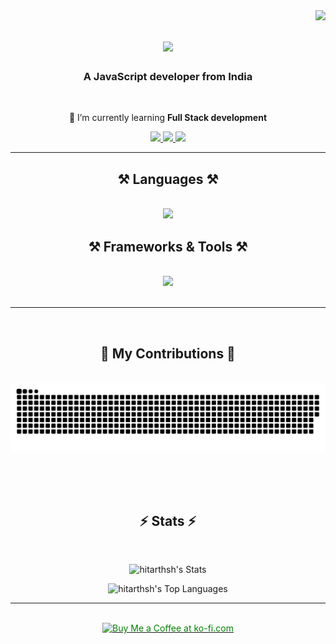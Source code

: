 <img align="right" src="https://visitor-badge.laobi.icu/badge?page_id=hitarthsh.hitarthsh" />
<h1 align="center">
    <img src="https://readme-typing-svg.herokuapp.com/?font=Righteous&size=35&center=true&vCenter=true&width=500&height=70&duration=5000&lines=Hi+There!+👋;How+are+you+doing?;+I'm+Hitarth+Shah!;" />
</h1>
<h3 align="center">A JavaScript developer from India</h3>

<br/>

<div align="center">
 
 🌱 I’m currently learning **Full Stack development**

 </div>

 <div align="center"> 
  <a href="mailto:shahh0919@gmail.com">
    <img src="https://img.shields.io/badge/Gmail-333333?style=for-the-badge&logo=gmail&logoColor=red" />
  </a>
  <a href="https://www.linkedin.com/in/hitarth-web-development/" target="_blank">
    <img src="https://img.shields.io/badge/LinkedIn-0077B5?style=for-the-badge&logo=linkedin&logoColor=white" target="_blank" />
  </a>
  <a href="https://hitarthsh.github.io/Courses-kero.com/" target="_blank">
     <img src="https://img.shields.io/badge/Portfolio-FF5722?style=for-the-badge&logo=todoist&logoColor=white" target="_blank" /> <!-- sqlite, safari, google-chrome are other good icon options -->
  </a>
</div>

 <hr/>

<h2 align="center">⚒️ Languages ⚒️</h2>
<br/>
<div align="center">
    <img src="https://skillicons.dev/icons?i=html,css,javascript,jquery,python,react,sass,npm" /><br> <!-- Languages -->
</div>

<h2 align="center">⚒️ Frameworks & Tools ⚒️</h2>
<br/>
<div align="center">
    <img src="https://skillicons.dev/icons?i=bootstrap,tailwind,figma,vscode,github,git,nodejs,firebase,wordpress,mysql,notion,discord,gatsby,linux,md" /><br> <!-- Frameworks & Tools -->
</div>


<br/>
<hr/>

<br>

<div align="center">
  <h2>🐍 My Contributions 🐍</h2>
  <br>
  <img alt="snake eating my contributions" src="https://github.com/hitarthsh/hitarthsh/blob/main/dist/github-contribution-grid-snake-dark.svg" />
  
  <br/><br/><br/>
</div>

<h2 align="center">⚡ Stats ⚡</h2>
<br>
<div align=center>
    
![hitarthsh's Stats](https://github-readme-stats.vercel.app/api?username=hitarthsh&theme=react&show_icons=true&hide_border=false&count_private=true&card_width=350)

![hitarthsh's Top Languages](https://github-readme-stats.vercel.app/api/top-langs/?username=hitarthsh&theme=react&show_icons=true&hide_border=false&count_private=true&card_width=350)


</div>

<hr/>

<br/>

<div align="center">
<a href='https://github.com/sponsors/hitarthsh' target='_blank'><img height='54' style='border:1px;color:green;height:64px;' src='https://storage.ko-fi.com/cdn/kofi1.png?v=3' border='0' alt='Buy Me a Coffee at ko-fi.com' /></a>

</div>

<br/>
